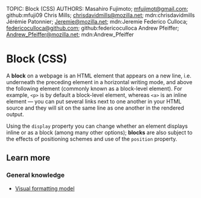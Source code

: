 TOPIC: Block (CSS)
AUTHORS: Masahiro Fujimoto; mfujimot@gmail.com; github:mfuji09
         Chris Mills; chrisdavidmills@mozilla.net; mdn:chrisdavidmills
         Jérémie Patonnier; Jeremie@mozilla.net; mdn:Jeremie
         Federico Culloca; federicoculloca@github.com; github:federicoculloca
         Andrew Pfeiffer; Andrew_Pfeiffer@mozilla.net; mdn:Andrew_Pfeiffer

# Block (CSS)

A **block** on a webpage is an HTML element that appears on a new line, i.e. underneath the
preceding element in a horizontal writing mode, and above the following element (commonly known as
a block-level element). For example, `<p>` is by default a block-level element, whereas `<a>` is an
inline element — you can put several links next to one another in your HTML source and they will sit
on the same line as one another in the rendered output.

Using the `display` property you can change whether an element displays inline or as a block
(among many other options); **blocks** are also subject to the effects of positioning schemes and
use of the `position` property.

## Learn more

### General knowledge

- [Visual formatting model](https://wiki.developer.mozilla.org/en-US/docs/Web/Guide/CSS/Visual_formatting_model)
